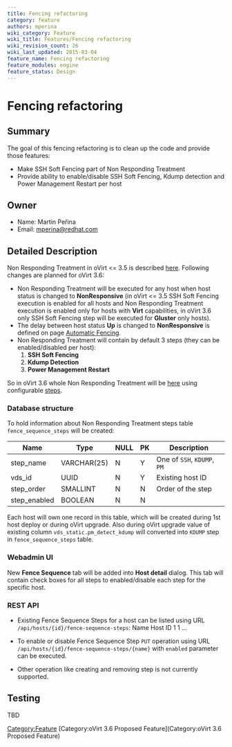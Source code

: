 ```yaml
---
title: Fencing refactoring
category: feature
authors: mperina
wiki_category: Feature
wiki_title: Features/Fencing refactoring
wiki_revision_count: 26
wiki_last_updated: 2015-03-04
feature_name: Fencing refactoring
feature_modules: engine
feature_status: Design
---
```


# Fencing refactoring

## Summary

The goal of this fencing refactoring is to clean up the code and provide those features:

*   Make SSH Soft Fencing part of Non Responding Treatment
*   Provide ability to enable/disable SSH Soft Fencing, Kdump detection and Power Management Restart per host

## Owner

*   Name: Martin Peřina
*   Email: mperina@redhat.com

## Detailed Description

Non Responding Treatment in oVirt <= 3.5 is described [ here](Media:Current-whole-process.png). Following changes are planned for oVirt 3.6:

*   Non Responding Treatment will be executed for any host when host status is changed to **NonResponsive** (in oVirt <= 3.5 SSH Soft Fencing execution is enabled for all hosts and Non Responding Treatment execution is enabled only for hosts with **Virt** capabilities, in oVirt 3.6 only SSH Soft Fencing step will be executed for **Gluster** only hosts).
*   The delay between host status **Up** is changed to **NonResponsive** is defined on page [Automatic Fencing](Automatic_Fencing#Automatic_Fencing).
*   Non Responding Treatment will contain by default 3 steps (they can be enabled/disabled per host):
    1.  **SSH Soft Fencing**
    2.  **Kdump Detection**
    3.  **Power Management Restart**

So in oVirt 3.6 whole Non Responding Treatment will be [ here](Media:New-whole-process.png) using configurable [ steps](Media:Fence-sequence-definition.png).

### Database structure

To hold information about Non Responding Treatment steps table `fence_sequence_steps` will be created:

| Name          | Type        | NULL | PK  | Description                 |
|---------------|-------------|------|-----|-----------------------------|
| step_name    | VARCHAR(25) | N    | Y   | One of `SSH`, `KDUMP`, `PM` |
| vds_id       | UUID        | N    | Y   | Existing host ID            |
| step_order   | SMALLINT    | N    | N   | Order of the step           |
| step_enabled | BOOLEAN     | N    | N   |                             |

Each host will own one record in this table, which will be created during 1st host deploy or during oVirt upgrade. Also during oVirt upgrade value of existing column `vds_static.pm_detect_kdump` will converted into `KDUMP` step in `fence_sequence_steps` table.

### Webadmin UI

New **Fence Sequence** tab will be added into **Host detail** dialog. This tab will contain check boxes for all steps to enabled/disable each step for the specific host.

### REST API

*   Existing Fence Sequence Steps for a host can be listed using URL `/api/hosts/{id}/fence-sequence-steps`:
        <fence-sequence-steps>
          <fence-sequence-step>
            <name>Name</name>
            <host>Host ID</host>
            <order>1</order>
            <enabled>1</enabled>
          <fence-sequence-step>
        ...
        </fence-sequence-steps>

*   To enable or disable Fence Sequence Step `PUT` operation using URL `/api/hosts/{id}/fence-sequence-steps/{name}` with `enabled` parameter can be executed.
*   Other operation like creating and removing step is not currently supported.

## Testing

TBD

<Category:Feature> [Category:oVirt 3.6 Proposed Feature](Category:oVirt 3.6 Proposed Feature)

